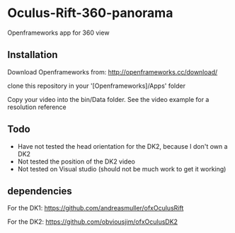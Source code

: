 # Oculus-Rift-360-panorama
Openframeworks app for 360 view 

## Installation

Download Openframeworks from: http://openframeworks.cc/download/

clone this repository in your '[Openframeworks]/Apps' folder

Copy your video into the bin/Data folder. See the video example for a resolution reference

## Todo

- Have not tested the head orientation for the DK2, because I don't own a DK2
- Not tested the position of the DK2 video
- Not tested on Visual studio (should not be much work to get it working)



## dependencies

For the DK1:
https://github.com/andreasmuller/ofxOculusRift

For the DK2:
https://github.com/obviousjim/ofxOculusDK2

